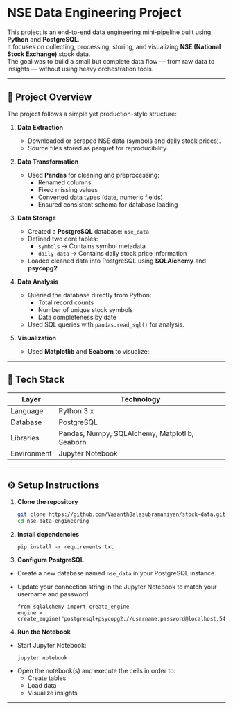 # NSE Data Engineering Project

This project is an end-to-end data engineering mini-pipeline built using **Python** and **PostgreSQL**.  
It focuses on collecting, processing, storing, and visualizing **NSE (National Stock Exchange)** stock data.  
The goal was to build a small but complete data flow — from raw data to insights — without using heavy orchestration tools.

---

## 📁 Project Overview

The project follows a simple yet production-style structure:

1. **Data Extraction**
   - Downloaded or scraped NSE data (symbols and daily stock prices).
   - Source files stored as parquet for reproducibility.

2. **Data Transformation**
   - Used **Pandas** for cleaning and preprocessing:
     - Renamed columns  
     - Fixed missing values  
     - Converted data types (date, numeric fields)
     - Ensured consistent schema for database loading

3. **Data Storage**
   - Created a **PostgreSQL** database: `nse_data`
   - Defined two core tables:
     - `symbols` → Contains symbol metadata  
     - `daily_data` → Contains daily stock price information
   - Loaded cleaned data into PostgreSQL using **SQLAlchemy** and **psycopg2**

4. **Data Analysis**
   - Queried the database directly from Python:
     - Total record counts
     - Number of unique stock symbols
     - Data completeness by date
   - Used SQL queries with `pandas.read_sql()` for analysis.

5. **Visualization**
   - Used **Matplotlib** and **Seaborn** to visualize:
     
---

## 🧰 Tech Stack

| Layer | Technology |
|--------|-------------|
| Language | Python 3.x |
| Database | PostgreSQL |
| Libraries | Pandas, Numpy, SQLAlchemy, Matplotlib, Seaborn |
| Environment | Jupyter Notebook |

---

## ⚙️ Setup Instructions

1. **Clone the repository**
   ```bash
   git clone https://github.com/VasanthBalasubramaniyan/stock-data.git
   cd nse-data-engineering
2. **Install dependencies**
   ```
   pip install -r requirements.txt
   ```
4. **Configure PostgreSQL**
- Create a new database named `nse_data` in your PostgreSQL instance.
- Update your connection string in the Jupyter Notebook to match your username and password:

  ```
  from sqlalchemy import create_engine
  engine = create_engine("postgresql+psycopg2://username:password@localhost:5432/nse_data")
  ```

4. **Run the Notebook**
- Start Jupyter Notebook:
  ```
  jupyter notebook
  ```
- Open the notebook(s) and execute the cells in order to:
  - Create tables
  - Load data
  - Visualize insights

---


